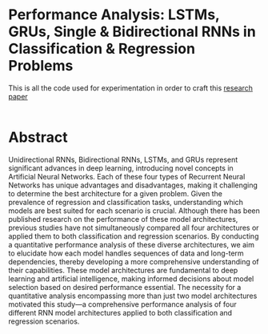 # Performance Analysis: LSTMs, GRUs, Single & Bidirectional RNNs in Classification & Regression Problems

This is all the code used for experimentation in order to craft this <a href = "https://www.researchgate.net/profile/Anirudh-Sekar-2/publication/381654032_Performance_Analysis_LSTMs_GRUs_Single_Bidirectional_RNNs_in_Classification_Regression_Problems/links/66813b532aa57f3b8260be33/Performance-Analysis-LSTMs-GRUs-Single-Bidirectional-RNNs-in-Classification-Regression-Problems.pdf">research paper</a>
<br><br>
<h1>Abstract</h1> Unidirectional RNNs, Bidirectional RNNs,
LSTMs, and GRUs represent significant advances
in deep learning, introducing novel concepts in
Artificial Neural Networks. Each of these four
types of Recurrent Neural Networks has unique
advantages and disadvantages, making it challenging to determine the best architecture for a given
problem. Given the prevalence of regression and
classification tasks, understanding which models
are best suited for each scenario is crucial. Although there has been published research on the
performance of these model architectures, previous studies have not simultaneously compared all
four architectures or applied them to both classification and regression scenarios. By conducting
a quantitative performance analysis of these diverse architectures, we aim to elucidate how each
model handles sequences of data and long-term
dependencies, thereby developing a more comprehensive understanding of their capabilities. These
model architectures are fundamental to deep learning and artificial intelligence, making informed
decisions about model selection based on desired
performance essential. The necessity for a quantitative analysis encompassing more than just two
model architectures motivated this study—a comprehensive performance analysis of four different
RNN model architectures applied to both classification and regression scenarios.
